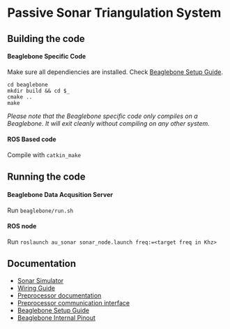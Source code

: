 # Passive Sonar Triangulation System

## Building the code

#### Beaglebone Specific Code
Make sure all dependiencies are installed. Check [Beaglebone Setup Guide](docs/bbb-install.md).
```
cd beaglebone
mkdir build && cd $_
cmake ..
make
```
*Please note that the Beaglebone specific code only compiles on a Beaglebone. It will exit cleanly without compiling on any other system.*

#### ROS Based code
Compile with `catkin_make`

## Running the code

#### Beaglebone Data Acqusition Server
Run `beaglebone/run.sh` 

#### ROS node
Run `roslaunch au_sonar sonar_node.launch freq:=<target freq in Khz>`

## Documentation
* [Sonar Simulator](docs/simulator.md)
* [Wiring Guide](docs/wiring.md)
* [Preprocessor documentation](preprocessor_firmware/README.md)
* [Preprocessor communication interface](preprocessor_firmware/docs/CommInterface.md)
* [Beaglebone Setup Guide](docs/bbb-install.md)
* [Beaglebone Internal Pinout](docs/pinout.md)